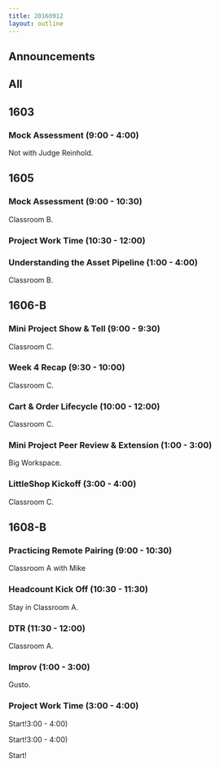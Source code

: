 ```yaml
---
title: 20160912
layout: outline
---
```


## Announcements

## All

## 1603

### Mock Assessment (9:00 - 4:00)

Not with Judge Reinhold.


## 1605

### Mock Assessment (9:00 - 10:30)

Classroom B.

### Project Work Time (10:30 - 12:00)

### Understanding the Asset Pipeline (1:00 - 4:00)

Classroom B.


## 1606-B

### Mini Project Show & Tell (9:00 - 9:30)

Classroom C.

### Week 4 Recap (9:30 - 10:00)

Classroom C.

### Cart & Order Lifecycle (10:00 - 12:00)

Classroom C.

### Mini Project Peer Review & Extension (1:00 - 3:00)

Big Workspace.

### LittleShop Kickoff (3:00 - 4:00)

Classroom C.

## 1608-B

### Practicing Remote Pairing (9:00 - 10:30)

Classroom A with Mike

### Headcount Kick Off (10:30 - 11:30)

Stay in Classroom A.

### DTR (11:30 - 12:00)

Classroom A.

### Improv (1:00 - 3:00)

Gusto.

### Project Work Time (3:00 - 4:00)

Start!3:00 - 4:00)

Start!3:00 - 4:00)

Start!
